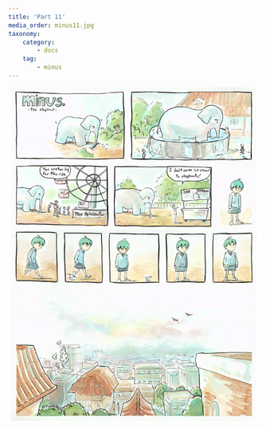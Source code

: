 ```yaml
---
title: 'Part 11'
media_order: minus11.jpg
taxonomy:
    category:
        - docs
    tag:
        - minus
---
```


![](minus11.jpg)